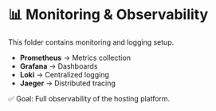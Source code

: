 # 📊 Monitoring & Observability

This folder contains monitoring and logging setup.  

- **Prometheus** → Metrics collection  
- **Grafana** → Dashboards  
- **Loki** → Centralized logging  
- **Jaeger** → Distributed tracing  

✅ Goal: Full observability of the hosting platform.

